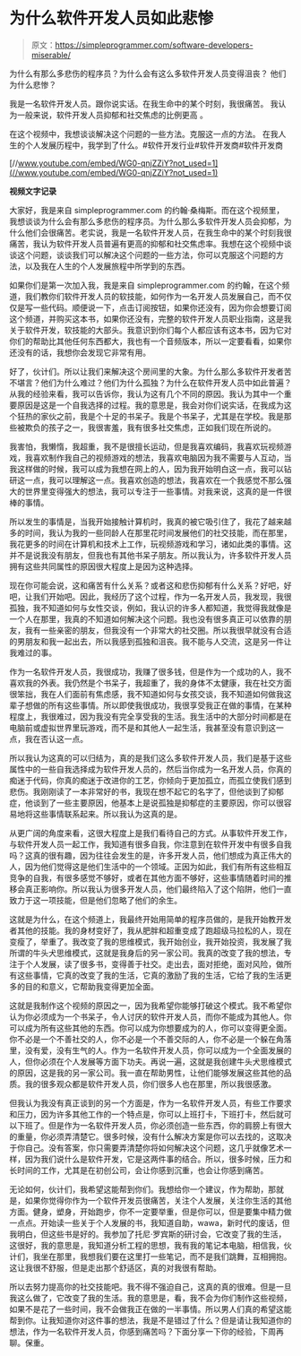 # 为什么软件开发人员如此悲惨

> 原文：<https://simpleprogrammer.com/software-developers-miserable/>

为什么有那么多悲伤的程序员？为什么会有这么多软件开发人员变得沮丧？
他们为什么悲惨？

我是一名软件开发人员。跟你说实话。在我生命中的某个时刻，我很痛苦。
我认为一般来说，软件开发人员抑郁和社交焦虑的比例更高
。

在这个视频中，我想谈谈解决这个问题的一些方法。克服这一点的方法。
在我人生的个人发展历程中，我学到了什么。#软件开发行业#软件开发商#软件开发商

[//www.youtube.com/embed/WG0-qnjZZiY?not_used=1](//www.youtube.com/embed/WG0-qnjZZiY?not_used=1)

**视频文字记录**

大家好，我是来自 simpleprogrammer.com 的约翰·桑梅斯。而在这个视频里，我想谈谈为什么会有那么多悲伤的程序员。为什么那么多软件开发人员会抑郁，为什么他们会很痛苦。老实说，我是一名软件开发人员，在我生命中的某个时刻我很痛苦，我认为软件开发人员普遍有更高的抑郁和社交焦虑率。我想在这个视频中谈谈这个问题，谈谈我们可以解决这个问题的一些方法，你可以克服这个问题的方法，以及我在人生的个人发展旅程中所学到的东西。

如果你们是第一次加入我，我是来自 simpleprogrammer.com 的约翰，在这个频道，我们教你们软件开发人员的软技能，如何作为一名开发人员发展自己，而不仅仅是写一些代码。顺便说一下，点击订阅按钮，如果你还没有，因为你会想要订阅这个频道，并购买这本书，如果你还没有，完整的软件开发人员职业指南，这是我关于软件开发，软技能的大部头。我意识到你们每个人都应该有这本书，因为它对你们的帮助比其他任何东西都大，我也有一个音频版本，所以一定要看看，如果你还没有的话，我想你会发现它非常有用。

好了，伙计们。所以让我们来解决这个房间里的大象。为什么那么多软件开发者苦不堪言？他们为什么难过？他们为什么孤独？为什么在软件开发人员中如此普遍？从我的经验来看，我可以告诉你，我认为这有几个不同的原因。我认为其中一个重要原因是这是一个自我选择的过程。我的意思是，我会对你们说实话，在我成为这个狂热的家伙之前，我是个十足的书呆子。我是个书呆子，尤其是在学校。我是那些被欺负的孩子之一，我很害羞，我有很多社交焦虑，正如我们现在所说的。

我害怕，我懒惰，我超重，我不是很擅长运动，但是我喜欢编码，我喜欢玩视频游戏，我喜欢制作我自己的视频游戏的想法，我喜欢电脑因为我不需要与人互动，当我这样做的时候，我可以成为我想在网上的人，因为我开始明白这一点，我可以钻研这一点，我可以理解这一点。我喜欢创造的想法，我喜欢在一个我感觉不那么强大的世界里变得强大的想法，我可以专注于一些事情。对我来说，这真的是一件很棒的事情。

所以发生的事情是，当我开始接触计算机时，我真的被它吸引住了，我花了越来越多的时间，我认为我的一些同龄人在那里花时间发展他们的社交技能，而在那里，我花更多的时间在计算机和技术上工作，玩视频游戏和学习，诸如此类的事情。这并不是说我没有朋友，但我也有其他书呆子朋友。所以我认为，许多软件开发人员拥有这些共同属性的原因很大程度上是因为这种选择。

现在你可能会说，这和痛苦有什么关系？或者这和悲伤抑郁有什么关系？好吧，好吧，让我们开始吧。因此，我经历了这个过程，作为一名开发人员，我发现，我很孤独，我不知道如何与女性交谈，例如，我认识的许多人都知道，我觉得我就像是一个人在那里，我真的不知道如何解决这个问题。我也没有很多真正可以依靠的朋友，我有一些亲密的朋友，但我没有一个非常大的社交圈。所以我很早就没有合适的男朋友和我一起出去，所以我感到孤独和沮丧。我不能与人交流，这是另一件让我难过的事。

作为一名软件开发人员，我很成功，我赚了很多钱，但是作为一个成功的人，我不喜欢我的外表。我仍然是个书呆子，我超重了，我的身体不太健康，我在社交方面很笨拙，我在人们面前有焦虑感，我不知道如何与女孩交谈，我不知道如何做我这辈子想做的所有这些事情。所以即使我很成功，我很享受我正在做的事情，在某种程度上，我很难过，因为我没有完全享受我的生活。我生活中的大部分时间都是在电脑前或虚拟世界里玩游戏，而不是和其他人一起生活，我甚至没有意识到这一点，我在否认这一点。

所以我认为这真的可以归结为，真的是我们这么多软件开发人员，我们是基于这些属性中的一些自我选择成为软件开发人员的，然后当你成为一名开发人员，你真的痴迷于代码，你真的痴迷于改进你的工艺，你倾向于更加孤立，而孤立使我们感到悲伤。我刚刚读了一本非常好的书，我现在想不起它的名字了，但他谈到了抑郁症，他谈到了一些主要原因，他基本上是说孤独是抑郁症的主要原因，你可以很容易地将这些事情联系起来。所以我认为这真的是。

从更广阔的角度来看，这很大程度上是我们看待自己的方式。从事软件开发工作，与软件开发人员一起工作，我知道有很多自我，你注意到在软件开发中有很多自我吗？这真的很有趣，因为往往会发生的是，许多开发人员，他们想成为真正伟大的人，因为他们觉得这是他们生活中的一个领域。正因为如此，我们有所有这些相互竞争的自我，有很多感觉不够好，或者在其他方面不够好，这些事情随着时间的推移会真正影响你。所以我认为很多开发人员，他们最终陷入了这个陷阱，他们一直致力于这一项技能，但是他们忽略了他们的余生。

这就是为什么，在这个频道上，我最终开始用简单的程序员做的，是我开始教开发者其他的技能。我的身材变好了，我从肥胖和超重变成了跑超级马拉松的人，现在变瘦了，举重了。我改变了我的思维模式，我开始创业，我开始投资，我发展了我所谓的牛头犬思维模式，这就是我身后的另一家公司。我真的改变了我的想法，专注于个人发展，读了很多书，变得善于社交。走出去，面对拒绝，面对风险，做所有这些事情，它真的改变了我的生活，它真的激励了我的生活，它给了我的生活更多的目的和意义，它帮助我变得更加全面。

这就是我制作这个视频的原因之一，因为我希望你能够打破这个模式。我不希望你认为你必须成为一个书呆子，令人讨厌的软件开发人员，而你不能成为其他人。你可以成为所有这些其他的东西。你可以成为你想要成为的人，你可以变得更全面。你不必是一个不善社交的人，你不必是一个不善交际的人，你不必是一个躲在角落里，没有爱，没有生气的人。作为一名软件开发人员，你可以成为一个全面发展的人，但你必须在个人发展等方面下功夫。再说一遍，这就是我创建牛头犬思维模式的原因，这是我的另一家公司。我一直在帮助男性，让他们能够发展这些其他的品质。我的很多观众都是软件开发人员，你们很多人也在那里，所以我很感激。

但我认为我没有真正谈到的另一个方面是，作为一名软件开发人员，有些工作要求和压力，因为许多其他工作的一个特点是，你可以上班打卡，下班打卡，然后就可以下班了。但是作为一名软件开发人员，你必须创造一些东西，你的肩膀上有很大的重量，你必须弄清楚它。很多时候，没有什么解决方案是你可以去找的，这取决于你自己。没有答案，你只需要弄清楚你将如何解决这个问题，这几乎就像艺术一样，因为我们说什么是软件开发，它是这两件事的结合。所以，很多时候，压力和长时间的工作，尤其是在初创公司，会让你感到沉重，也会让你感到痛苦。

无论如何，伙计们，我希望这能帮到你们。我想给你一个建议，作为帮助，那就是，如果你觉得你作为一个软件开发员很痛苦，关注个人发展，关注你生活的其他方面。健身，塑身，开始跑步，你不一定要举重，但是你可以，但是要集中精力做一点点。开始读一些关于个人发展的书，我知道自助，wawa，新时代的废话，但我明白，但这些书是好的。我参加了托尼·罗宾斯的研讨会，它改变了我的生活，这很好，我的意思是，我知道分析工程的思想，我有我的笔记本电脑，相信我，伙计们，我坐在那里，我想我们要在这里打一些笔记，而不是我们跳舞，互相拥抱。这让我很不舒服，但是走出那个舒适区，真的对我很有帮助。

所以去努力提高你的社交技能吧。我不得不强迫自己，这真的真的很难。但是一旦我这么做了，它改变了我的生活。我的意思是，看，我不会为你们制作这些视频，如果不是花了一些时间，我不会做我正在做的一半事情。所以男人们真的希望这能帮到你。让我知道你对这件事的想法，我是不是错过了什么？但是请让我知道你的想法，作为一名软件开发人员，你感到痛苦吗？下面分享一下你的经验，下周再聊。保重。